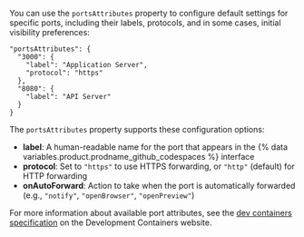 You can use the `portsAttributes` property to configure default settings for specific ports, including their labels, protocols, and in some cases, initial visibility preferences:

```jsonc
"portsAttributes": {
  "3000": {
    "label": "Application Server",
    "protocol": "https"
  },
  "8080": {
    "label": "API Server"
  }
}
```

The `portsAttributes` property supports these configuration options:
- **label**: A human-readable name for the port that appears in the {% data variables.product.prodname_github_codespaces %} interface
- **protocol**: Set to `"https"` to use HTTPS forwarding, or `"http"` (default) for HTTP forwarding
- **onAutoForward**: Action to take when the port is automatically forwarded (e.g., `"notify"`, `"openBrowser"`, `"openPreview"`)

For more information about available port attributes, see the [dev containers specification](https://containers.dev/implementors/json_reference/#port-attributes) on the Development Containers website.